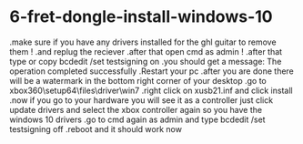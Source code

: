 # 6-fret-dongle-install-windows-10

.make sure if you have any drivers installed for the ghl guitar to remove them !
.and replug the reciever 
.after that open cmd as admin !
.after that type or copy  bcdedit /set testsigning on
.you should get a message: The operation completed successfully
.Restart your pc
.after you are done there will be a watermark in the bottom right corner of your desktop
.go to xbox360\setup64\files\driver\win7
.right click on xusb21.inf and click install
.now if you go to your hardware you will see it as a controller just click update drivers and select the xbox controller again so you have the windows 10 drivers
.go to cmd again as admin and type bcdedit /set testsigning off
.reboot and it should work now 
